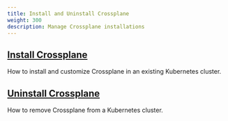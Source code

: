 ```yaml
---
title: Install and Uninstall Crossplane
weight: 300
description: Manage Crossplane installations
---
```


## [Install Crossplane](./install/)
How to install and customize Crossplane in an existing Kubernetes cluster.

## [Uninstall Crossplane](./uninstall/)
How to remove Crossplane from a Kubernetes cluster.